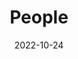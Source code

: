 ---
title: People
date: 2022-10-24

type: landing

sections:
  - block: people
    content:
      title: 
      # Choose which groups/teams of users to display.
      #   Edit `user_groups` in each user's profile to add them to one or more of these groups.
      user_groups:
          - PI
          - Postdocs
          - Grad Students
          - Staff 
          - Undergrads
          - Alumni
      sort_by: Params.last_name
      sort_ascending: true
    design:
      show_interests: false
      show_role: true 
      show_social: true
      
---